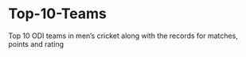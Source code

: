 # Top-10-Teams
Top 10 ODI teams in men’s cricket along with the records for matches, points and rating
